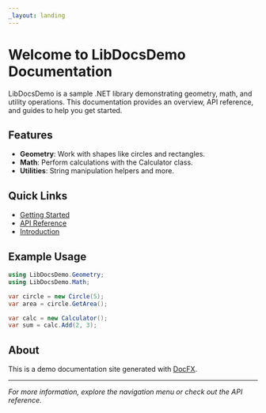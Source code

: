 ```yaml
---
_layout: landing
---
```


# Welcome to **LibDocsDemo** Documentation

LibDocsDemo is a sample .NET library demonstrating geometry, math, and utility operations. This documentation provides an overview, API reference, and guides to help you get started.

## Features

- **Geometry**: Work with shapes like circles and rectangles.
- **Math**: Perform calculations with the Calculator class.
- **Utilities**: String manipulation helpers and more.

## Quick Links

- [Getting Started](docs/getting-started.html)
- [API Reference](api/index.html)
- [Introduction](docs/introduction.html)

## Example Usage

```csharp
using LibDocsDemo.Geometry;
using LibDocsDemo.Math;

var circle = new Circle(5);
var area = circle.GetArea();

var calc = new Calculator();
var sum = calc.Add(2, 3);
```

## About

This is a demo documentation site generated with [DocFX](https://dotnet.github.io/docfx/).

---

*For more information, explore the navigation menu or check out the API reference.*